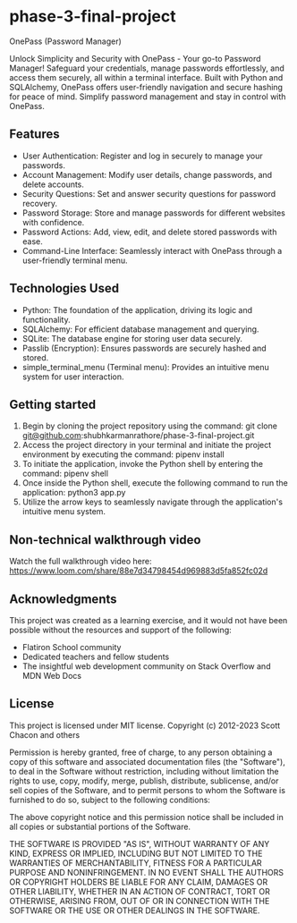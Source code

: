 # phase-3-final-project

OnePass (Password Manager)

Unlock Simplicity and Security with OnePass - Your go-to Password Manager! Safeguard your credentials, manage passwords effortlessly, and access them securely, all within a terminal interface. Built with Python and SQLAlchemy, OnePass offers user-friendly navigation and secure hashing for peace of mind. Simplify password management and stay in control with OnePass.

## Features
- User Authentication: Register and log in securely to manage your passwords.
- Account Management: Modify user details, change passwords, and delete accounts.
- Security Questions: Set and answer security questions for password recovery.
- Password Storage: Store and manage passwords for different websites with confidence.
- Password Actions: Add, view, edit, and delete stored passwords with ease.
- Command-Line Interface: Seamlessly interact with OnePass through a user-friendly terminal menu.

## Technologies Used
- Python: The foundation of the application, driving its logic and functionality.
- SQLAlchemy: For efficient database management and querying.
- SQLite: The database engine for storing user data securely.
- Passlib (Encryption): Ensures passwords are securely hashed and stored.
- simple_terminal_menu (Terminal menu): Provides an intuitive menu system for user interaction.

## Getting started
1. Begin by cloning the project repository using the command: git clone git@github.com:shubhkarmanrathore/phase-3-final-project.git
2. Access the project directory in your terminal and initiate the project environment by executing the command: pipenv install
3. To initiate the application, invoke the Python shell by entering the command: pipenv shell
4. Once inside the Python shell, execute the following command to run the application: python3 app.py
5. Utilize the arrow keys to seamlessly navigate through the application's intuitive menu system.

## Non-technical walkthrough video
Watch the full walkthrough video here: https://www.loom.com/share/88e7d34798454d969883d5fa852fc02d

## Acknowledgments
This project was created as a learning exercise, and it would not have been possible without the resources and support of the following:
- Flatiron School community
- Dedicated teachers and fellow students
- The insightful web development community on Stack Overflow and MDN Web Docs

## License
This project is licensed under MIT license. Copyright (c) 2012-2023 Scott Chacon and others

Permission is hereby granted, free of charge, to any person obtaining a copy of this software and associated documentation files (the "Software"), to deal in the Software without restriction, including without limitation the rights to use, copy, modify, merge, publish, distribute, sublicense, and/or sell copies of the Software, and to permit persons to whom the Software is furnished to do so, subject to the following conditions:

The above copyright notice and this permission notice shall be included in all copies or substantial portions of the Software.

THE SOFTWARE IS PROVIDED "AS IS", WITHOUT WARRANTY OF ANY KIND, EXPRESS OR IMPLIED, INCLUDING BUT NOT LIMITED TO THE WARRANTIES OF MERCHANTABILITY, FITNESS FOR A PARTICULAR PURPOSE AND NONINFRINGEMENT. IN NO EVENT SHALL THE AUTHORS OR COPYRIGHT HOLDERS BE LIABLE FOR ANY CLAIM, DAMAGES OR OTHER LIABILITY, WHETHER IN AN ACTION OF CONTRACT, TORT OR OTHERWISE, ARISING FROM, OUT OF OR IN CONNECTION WITH THE SOFTWARE OR THE USE OR OTHER DEALINGS IN THE SOFTWARE.